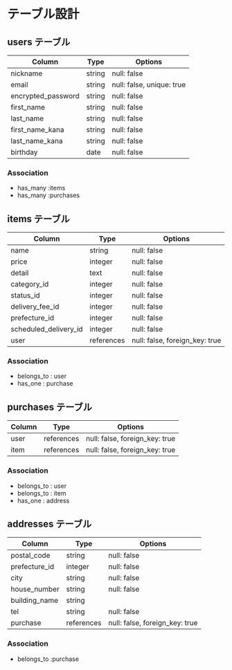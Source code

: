 # テーブル設計

## users テーブル

| Column                           | Type      | Options                   |
| -------------------------------- | --------- | ------------------------- |
| nickname	                       | string    | null: false               |
| email	                           | string    | null: false, unique: true |
| encrypted_password               | string    | null: false               |
| first_name	                     | string    | null: false               |
| last_name                        | string    | null: false               |
| first_name_kana                  | string    | null: false               |
| last_name_kana                   | string    | null: false               |
| birthday                         | date      | null: false               |


### Association

- has_many :items
- has_many :purchases


## items テーブル

| Column                   | Type       | Options                        |
| ------------------------ | ---------- | ------------------------------ |
| name                     | string     | null: false                    |
| price                    | integer    | null: false                    |
| detail                   | text       | null: false                    |
| category_id              | integer    | null: false                    |
| status_id                | integer    | null: false                    |
| delivery_fee_id          | integer    | null: false                    |
| prefecture_id            | integer    | null: false                    |
| scheduled_delivery_id    | integer    | null: false                    |
| user                     | references | null: false, foreign_key: true |

### Association

- belongs_to : user
- has_one : purchase

## purchases テーブル

| Column                 | Type       | Options                        |
| ---------------------- | ---------- | ------------------------------ |
| user                   | references | null: false, foreign_key: true |  
| item                   | references | null: false, foreign_key: true |  

### Association

- belongs_to : user
- belongs_to : item
- has_one : address

## addresses テーブル

| Column                 | Type        | Options                        |
| ---------------------- | ----------- | ------------------------------ |
| postal_code            | string      | null: false                    |
| prefecture_id          | integer     | null: false                    |
| city                   | string      | null: false                    |
| house_number           | string      | null: false                    |
| building_name          | string      |                                |
| tel                    | string      | null: false                    | 
| purchase               | references  | null: false, foreign_key: true | 

### Association
- belongs_to :purchase